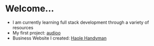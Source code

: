 # Welcome...
- I am currently learning full stack development through a variety of resources
- My first project: [audioo](https://audioo.org)
- Business Website I created: [Haole Handyman](https://haolehandyman.com)
